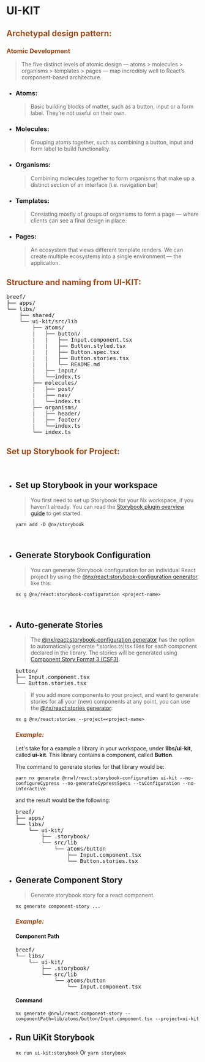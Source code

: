 # UI-KIT

## <span style="color: #9f4a19">Archetypal design pattern:</span>

### <span style="color: #9f4a19">Atomic Development</span>

> The five distinct levels of atomic design — atoms > molecules > organisms > templates > pages — map incredibly well to React’s component-based architecture.

-   ### Atoms:

    > Basic building blocks of matter, such as a button, input or a form label. They’re not useful on their own.

-   ### Molecules:

    > Grouping atoms together, such as combining a button, input and form label to build functionality.

-   ### Organisms:

    > Combining molecules together to form organisms that make up a distinct section of an interface (i.e. navigation bar)

-   ### Templates:

    > Consisting mostly of groups of organisms to form a page — where clients can see a final design in place.

-   ### Pages:
    > An ecosystem that views different template renders. We can create multiple ecosystems into a single environment — the application.

## <span style="color: #9f4a19">Structure and naming from UI-KIT:</span>

<pre>
breef/
├── apps/
└── libs/
    ├── shared/
    └── ui-kit/src/lib
        ├── atoms/
        |   ├── button/
        |   |   ├── Input.component.tsx
        |   |   ├── Button.styled.tsx
        |   |   ├── Button.spec.tsx
        |   |   ├── Button.stories.tsx
        |   |   └── README.md
        |   ├── input/
        |   └──index.ts
        ├── molecules/
        |   ├── post/
        |   ├── nav/
        |   └──index.ts
        ├── organisms/
        |   ├── header/
        |   ├── footer/
        |   └──index.ts
        └── index.ts
</pre>

## <span style="color: #9f4a19">Set up Storybook for Project:</span>

</br>

-   ## Set up Storybook in your workspace

    > You first need to set up Storybook for your Nx workspace, if you haven't already. You can read the [Storybook plugin overview guide](https://nx.dev/packages/storybook) to get started.

    `yarn add -D @nx/storybook`

</br>

-   ## Generate Storybook Configuration

    > You can generate Storybook configuration for an individual React project by using the [@nx/react:storybook-configuration generator](https://nx.dev/packages/react/generators/storybook-configuration), like this:

    `nx g @nx/react:storybook-configuration <project-name>`

</br>

-   ## Auto-generate Stories

    > The [@nx/react:storybook-configuration generator](https://nx.dev/packages/react/generators/storybook-configuration) has the option to automatically generate \*.stories.ts|tsx files for each component declared in the library. The stories will be generated using [Component Story Format 3 (CSF3)](https://storybook.js.org/blog/storybook-csf3-is-here/).

    <pre>
    button/
    ├── Input.component.tsx
    └── Button.stories.tsx
    </pre>

    > If you add more components to your project, and want to generate stories for all your (new) components at any point, you can use the [@nx/react:stories generator](https://nx.dev/packages/react/generators/stories):

    `nx g @nx/react:stories --project=<project-name>`

    ### _<span style="color: #9f4a19">Example:</span>_

    Let's take for a example a library in your workspace, under **libs/ui-kit**, called **ui-kit**. This library contains a component, called **Button**.

    The command to generate stories for that library would be:

    `yarn nx generate @nrwl/react:storybook-configuration ui-kit --no-configureCypress --no-generateCypressSpecs --tsConfiguration --no-interactive`

    and the result would be the following:

    <pre>
    breef/
    ├── apps/
    └── libs/
        └── ui-kit/
            ├── .storybook/
            └── src/lib
                └── atoms/button
                    ├── Input.component.tsx
                    └── Button.stories.tsx
    </pre>

-   ## Generate Component Story

    > Generate storybook story for a react component.

    `nx generate component-story ...`

    ### _<span style="color: #9f4a19">Example:</span>_

    #### Component Path

    <pre>
    breef/
    └── libs/
        └── ui-kit/
            ├── .storybook/
            └── src/lib
                └── atoms/button
                    └── Input.component.tsx
    </pre>

    #### Command

    `nx generate @nrwl/react:component-story --componentPath=lib/atoms/button/Input.component.tsx --project=ui-kit`

-   ## Run UiKit Storybook
    `nx run ui-kit:storybook`
    Or
    `yarn storybook`
